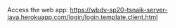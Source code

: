 Access the web app: https://wbdv-sp20-tsnaik-server-java.herokuapp.com/login/login.template.client.html
